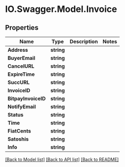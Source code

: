 # IO.Swagger.Model.Invoice
## Properties

Name | Type | Description | Notes
------------ | ------------- | ------------- | -------------
**Address** | **string** |  | 
**BuyerEmail** | **string** |  | 
**CancelURL** | **string** |  | 
**ExpireTime** | **string** |  | 
**SuccURL** | **string** |  | 
**InvoiceID** | **string** |  | 
**BitpayInvoiceID** | **string** |  | 
**NotifyEmail** | **string** |  | 
**Status** | **string** |  | 
**Time** | **string** |  | 
**FiatCents** | **string** |  | 
**Satoshis** | **string** |  | 
**Info** | **string** |  | 

[[Back to Model list]](../README.md#documentation-for-models) [[Back to API list]](../README.md#documentation-for-api-endpoints) [[Back to README]](../README.md)

